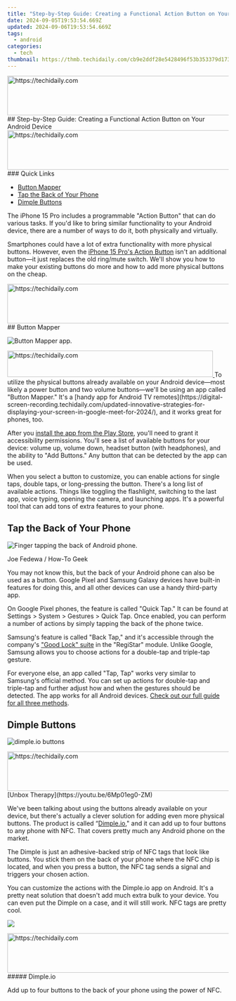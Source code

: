 ```yaml
---
title: "Step-by-Step Guide: Creating a Functional Action Button on Your Android Device"
date: 2024-09-05T19:53:54.669Z
updated: 2024-09-06T19:53:54.669Z
tags:
  - android
categories:
  - tech
thumbnail: https://thmb.techidaily.com/cb9e2ddf28e5428496f53b353379d173f81be07c333aa30876bace061b3bea41.jpg
---
```


<!-- affiliate ads begin -->
<a href="https://ephamedtechinc.pxf.io/c/5597632/2135475/26400" target="_top" id="2135475">
  <img src="//a.impactradius-go.com/display-ad/26400-2135475" border="0" alt="https://techidaily.com" width="728" height="90"/>
</a>
<img height="0" width="0" src="https://ephamedtechinc.pxf.io/i/5597632/2135475/26400" style="position:absolute;visibility:hidden;" border="0" />
<!-- affiliate ads end -->
## Step-by-Step Guide: Creating a Functional Action Button on Your Android Device

<!-- affiliate ads begin -->
<a href="https://appsumo.8odi.net/c/5597632/2137413/7443" target="_top" id="2137413">
  <img src="//a.impactradius-go.com/display-ad/7443-2137413" border="0" alt="https://techidaily.com" width="728" height="90"/>
</a>
<img height="0" width="0" src="https://appsumo.8odi.net/i/5597632/2137413/7443" style="position:absolute;visibility:hidden;" border="0" />
<!-- affiliate ads end -->
### Quick Links

* [Button Mapper](https://iphone-unlock.techidaily.com/in-2024-how-to-fix-iphone-se-2020-unavailable-issue-with-ease-drfone-by-drfone-ios/)
* [Tap the Back of Your Phone](https://instagram-clips.techidaily.com/2024-approved-mastering-virality-in-instagram-clips/)
* [Dimple Buttons](https://smart-video-editing.techidaily.com/quik-review-and-roundup-top-pc-video-editing-software-for-2024/)

 The iPhone 15 Pro includes a programmable "Action Button" that can do various tasks. If you'd like to bring similar functionality to your Android device, there are a number of ways to do it, both physically and virtually.

 Smartphones could have a lot of extra functionality with more physical buttons. However, even the [iPhone 15 Pro's Action Button](https://unlock-android.techidaily.com/how-to-reset-your-infinix-hot-40-pro-lock-screen-password-by-drfone-android/) isn't an additional button—it just replaces the old ring/mute switch. We'll show you how to make your existing buttons do more and how to add more physical buttons on the cheap.

<!-- affiliate ads begin -->
<a href="https://appsumo.8odi.net/c/5597632/2118318/7443" target="_top" id="2118318">
  <img src="//a.impactradius-go.com/display-ad/7443-2118318" border="0" alt="https://techidaily.com" width="600" height="90"/>
</a>
<img height="0" width="0" src="https://appsumo.8odi.net/i/5597632/2118318/7443" style="position:absolute;visibility:hidden;" border="0" />
<!-- affiliate ads end -->
##  Button Mapper

![Button Mapper app.](https://static1.howtogeekimages.com/wordpress/wp-content/uploads/2023/09/2023-09-18_17-03-52-1.png) 

<!-- affiliate ads begin -->
<a href="https://aligracehair.sjv.io/c/5597632/2135418/19272" target="_top" id="2135418">
  <img src="//a.impactradius-go.com/display-ad/19272-2135418" border="0" alt="https://techidaily.com" width="468" height="60"/>
</a>
<img height="0" width="0" src="https://aligracehair.sjv.io/i/5597632/2135418/19272" style="position:absolute;visibility:hidden;" border="0" />
<!-- affiliate ads end -->
 To utilize the physical buttons already available on your Android device—most likely a power button and two volume buttons—we'll be using an app called "Button Mapper." It's a [handy app for Android TV remotes](https://digital-screen-recording.techidaily.com/updated-innovative-strategies-for-displaying-your-screen-in-google-meet-for-2024/), and it works great for phones, too.

 After you [install the app from the Play Store](https://www.anrdoezrs.net/links/3607085/type/dlg/sid/UUhtgUeUpU2000384/https://play.google.com/store/apps/details?id=flar2.homebutton&hl=en%5FUS&gl=US), you'll need to grant it accessibility permissions. You'll see a list of available buttons for your device: volume up, volume down, headset button (with headphones), and the ability to "Add Buttons." Any button that can be detected by the app can be used.

 When you select a button to customize, you can enable actions for single taps, double taps, or long-pressing the button. There's a long list of available actions. Things like toggling the flashlight, switching to the last app, voice typing, opening the camera, and launching apps. It's a powerful tool that can add tons of extra features to your phone.

##  Tap the Back of Your Phone

![Finger tapping the back of Android phone.](https://static1.howtogeekimages.com/wordpress/wp-content/uploads/2023/09/android-tap-back.jpg) 

Joe Fedewa / How-To Geek

 You may not know this, but the back of your Android phone can also be used as a button. Google Pixel and Samsung Galaxy devices have built-in features for doing this, and all other devices can use a handy third-party app.

 On Google Pixel phones, the feature is called "Quick Tap." It can be found at Settings > System > Gestures > Quick Tap. Once enabled, you can perform a number of actions by simply tapping the back of the phone twice.

 Samsung's feature is called "Back Tap," and it's accessible through the company's ["Good Lock" suite](https://extra-skills.techidaily.com/in-2024-metaverse-mastery-rapidly-assemble-your-digital-self/) in the "RegiStar" module. Unlike Google, Samsung allows you to choose actions for a double-tap and triple-tap gesture.

 For everyone else, an app called "Tap, Tap" works very similar to Samsung's official method. You can set up actions for double-tap and triple-tap and further adjust how and when the gestures should be detected. The app works for all Android devices. [Check out our full guide for all three methods](https://pokemon-go-android.techidaily.com/in-2024-how-can-i-catch-the-regional-pokemon-without-traveling-on-realme-narzo-n53-drfone-by-drfone-virtual-android/).

##  Dimple Buttons

![dimple.io buttons](https://static1.howtogeekimages.com/wordpress/wp-content/uploads/2023/09/dimpleio.png) 

<!-- affiliate ads begin -->
<a href="https://ephamedtechinc.pxf.io/c/5597632/2139322/26400" target="_top" id="2139322">
  <img src="//a.impactradius-go.com/display-ad/26400-2139322" border="0" alt="https://techidaily.com" width="728" height="90"/>
</a>
<img height="0" width="0" src="https://ephamedtechinc.pxf.io/i/5597632/2139322/26400" style="position:absolute;visibility:hidden;" border="0" />
<!-- affiliate ads end -->
[Unbox Therapy](https://youtu.be/6Mp01eg0-ZM)

 We've been talking about using the buttons already available on your device, but there's actually a clever solution for adding even more physical buttons. The product is called “[Dimple.io](https://dimple.io/)," and it can add up to four buttons to any phone with NFC. That covers pretty much any Android phone on the market.

 The Dimple is just an adhesive-backed strip of NFC tags that look like buttons. You stick them on the back of your phone where the NFC chip is located, and when you press a button, the NFC tag sends a signal and triggers your chosen action.

 You can customize the actions with the Dimple.io app on Android. It's a pretty neat solution that doesn't add much extra bulk to your device. You can even put the Dimple on a case, and it will still work. NFC tags are pretty cool.

![](https://static1.howtogeekimages.com/wordpress/wp-content/uploads/2023/06/dimpleio.png) 

<!-- affiliate ads begin -->
<a href="https://unicoeye.pxf.io/c/5597632/2134498/18498" target="_top" id="2134498">
  <img src="//a.impactradius-go.com/display-ad/18498-2134498" border="0" alt="https://techidaily.com" width="720" height="90"/>
</a>
<img height="0" width="0" src="https://unicoeye.pxf.io/i/5597632/2134498/18498" style="position:absolute;visibility:hidden;" border="0" />
<!-- affiliate ads end -->
#####  Dimple.io

Add up to four buttons to the back of your phone using the power of NFC.

<ins class="adsbygoogle"
     style="display:block"
     data-ad-format="autorelaxed"
     data-ad-client="ca-pub-7571918770474297"
     data-ad-slot="1223367746"></ins>



<ins class="adsbygoogle"
     style="display:block"
     data-ad-client="ca-pub-7571918770474297"
     data-ad-slot="8358498916"
     data-ad-format="auto"
     data-full-width-responsive="true"></ins>


